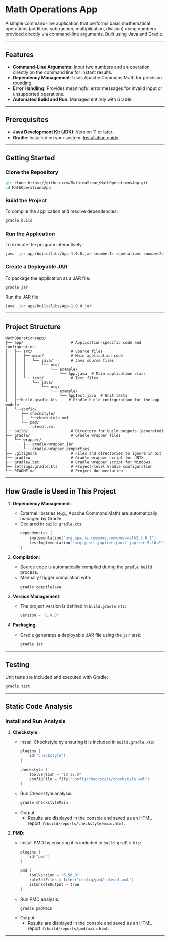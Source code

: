 # Math Operations App

A simple command-line application that performs basic mathematical operations (addition, subtraction, multiplication, division) using numbers provided directly via command-line arguments. Built using Java and Gradle.

---

## Features
- **Command-Line Arguments**: Input two numbers and an operation directly on the command line for instant results.
- **Dependency Management**: Uses Apache Commons Math for precision rounding.
- **Error Handling**: Provides meaningful error messages for invalid input or unsupported operations.
- **Automated Build and Run**: Managed entirely with Gradle.

---

## Prerequisites
- **Java Development Kit (JDK)**: Version 11 or later.
- **Gradle**: Installed on your system. [Installation guide](https://gradle.org/install/).

---

## Getting Started

### Clone the Repository
```bash
git clone https://github.com/MathieuSrour/MathOperationsApp.git
cd MathOperationsApp
```

### Build the Project
To compile the application and resolve dependencies:
```bash
gradle build
```

### Run the Application
To execute the program interactively:
```bash
java -jar app/build/libs/App-1.0.0.jar <number1> <operation> <number2>
```

### Create a Deployable JAR
To package the application as a JAR file:
```bash
gradle jar
```
Run the JAR file:
```bash
java -jar app/build/libs/App-1.0.0.jar
```

---

## Project Structure

```
MathOperationsApp/
├── app/                     # Application-specific code and configuration
│   ├── src/                 # Source files
│   │   ├── main/            # Main application code
│   │   │   └── java/        # Java source files
│   │   │       └── org/
│   │   │           └── example/
│   │   │               └── App.java  # Main application class
│   │   └── test/            # Test files
│   │       └── java/
│   │           └── org/
│   │               └── example/
│   │                   └── AppTest.java  # Unit tests
│   ├──build.gradle.kts     # Gradle build configuration for the app module
│   └──config/
│      ├── checkstyle/ 
│      │   └──checkstyle.xml
│      └── pmd/
│          ruleset.xml
├── build/                   # Directory for build outputs (generated)
├── gradle/                  # Gradle wrapper files
│   └── wrapper/
│       ├── gradle-wrapper.jar
│       └── gradle-wrapper.properties
├── .gitignore               # Files and directories to ignore in Git
├── gradlew                  # Gradle wrapper script for UNIX
├── gradlew.bat              # Gradle wrapper script for Windows
├── settings.gradle.kts      # Project-level Gradle configuration
└── README.md                # Project documentation
```

---

## How Gradle is Used in This Project

1. **Dependency Management**:
   - External libraries (e.g., Apache Commons Math) are automatically managed by Gradle.
   - Declared in `build.gradle.kts`:
     ```kotlin
     dependencies {
         implementation("org.apache.commons:commons-math3:3.6.1")
         testImplementation("org.junit.jupiter:junit-jupiter:5.10.0")
     }
     ```

2. **Compilation**:
   - Source code is automatically compiled during the `gradle build` process.
   - Manually trigger compilation with:
     ```bash
     gradle compileJava
     ```

3. **Version Management**:
   - The project version is defined in `build.gradle.kts`:
     ```kotlin
     version = "1.0.0"
     ```

4. **Packaging**:
   - Gradle generates a deployable JAR file using the `jar` task:
     ```bash
     gradle jar
     ```

---

## Testing
Unit tests are included and executed with Gradle:
```bash
gradle test
```

---

## Static Code Analysis

### Install and Run Analysis

1. **Checkstyle**:
   - Install Checkstyle by ensuring it is included in `build.gradle.kts`:
     ```kotlin
     plugins {
         id("checkstyle")
     }

     checkstyle {
         toolVersion = "10.12.0"
         configFile = file("config/checkstyle/checkstyle.xml")
     }
     ```
   - Run Checkstyle analysis:
     ```bash
     gradle checkstyleMain
     ```
   - Output:
     - Results are displayed in the console and saved as an HTML report in `build/reports/checkstyle/main.html`.

2. **PMD**:
   - Install PMD by ensuring it is included in `build.gradle.kts`:
     ```kotlin
     plugins {
         id("pmd")
     }

     pmd {
         toolVersion = "6.56.0"
         ruleSetFiles = files("config/pmd/ruleset.xml")
         isConsoleOutput = true
     }
     ```
   - Run PMD analysis:
     ```bash
     gradle pmdMain
     ```
   - Output:
     - Results are displayed in the console and saved as an HTML report in `build/reports/pmd/main.html`.

---
